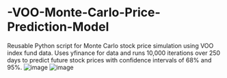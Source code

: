 # -VOO-Monte-Carlo-Price-Prediction-Model
Reusable Python script for Monte Carlo stock price simulation using VOO index fund data. Uses yfinance for data and runs 10,000 iterations over 250 days to predict future stock prices with confidence intervals of 68% and 95%.
![image](https://github.com/user-attachments/assets/6b222288-4d5e-4938-896e-6e83b1d7d269)
![image](https://github.com/user-attachments/assets/30191d36-4430-490d-9fcf-4dd54d7dceae)
